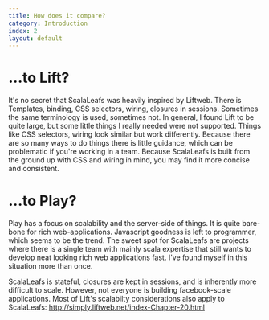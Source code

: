 ```yaml
---
title: How does it compare?
category: Introduction
index: 2
layout: default
---
```


# ...to Lift?

It's no secret that ScalaLeafs was heavily inspired by Liftweb. There is Templates, binding, CSS selectors, wiring, closures in sessions. Sometimes the same terminology is used, sometimes not. In general, I found Lift to be quite large, but some little things I really needed were not supported. Things like CSS selectors, wiring look similar but work differently. Because there are so many ways to do things there is little guidance, which can be problematic if you're working in a team. Because ScalaLeafs is built from the ground up with CSS and wiring in mind, you may find it more concise and consistent.

# ...to Play?

Play has a focus on scalability and the server-side of things. It is quite bare-bone for rich web-applications. Javascript goodness is left to programmer, which seems to be the trend. The sweet spot for ScalaLeafs are projects where there is a single team with mainly scala expertise that still wants to develop neat looking rich web applications fast. I've found myself in this situation more than once.

ScalaLeafs is stateful, closures are kept in sessions, and is inherently more difficult to scale. However, not everyone is building facebook-scale applications. Most of Lift's scalabilty considerations also apply to ScalaLeafs: http://simply.liftweb.net/index-Chapter-20.html

